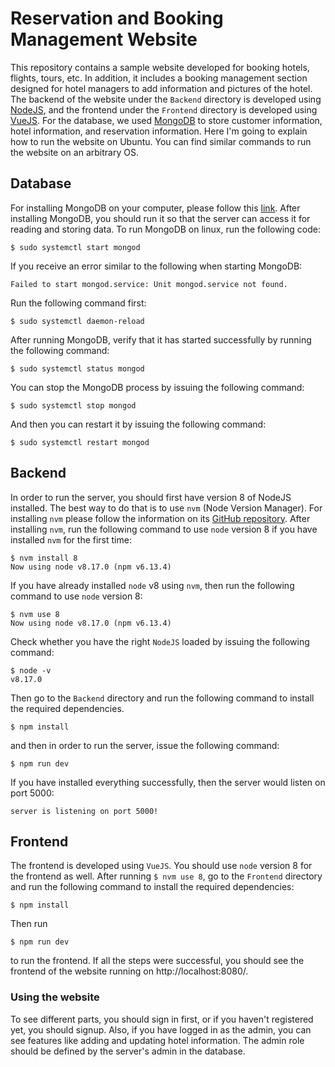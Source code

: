 # Reservation and Booking Management Website
This repository contains a sample website developed for booking hotels, flights, tours, etc. In addition, 
it includes a booking management section designed for hotel managers to add information and pictures
of the hotel. The backend of the website under the `Backend` directory is developed using [NodeJS](https://nodejs.org/en/), and the frontend 
under the `Frontend` directory is developed using [VueJS](https://vuejs.org/). For the database, we used [MongoDB](https://www.mongodb.com/)
to store customer information, hotel information, and reservation information. Here I'm going to explain how to run 
the website on Ubuntu. You can find similar commands to run the website on an arbitrary OS.

## Database
For installing MongoDB on your computer, please follow this [link](https://www.mongodb.com/docs/manual/installation/). 
After installing MongoDB, you should run it so that the server can access it for reading and storing data. 
To run MongoDB on linux, run the following code:
```
$ sudo systemctl start mongod
```
If you receive an error similar to the following when starting MongoDB:
```
Failed to start mongod.service: Unit mongod.service not found.
```
Run the following command first:
```
$ sudo systemctl daemon-reload
```
After running MongoDB, verify that it has started successfully by running the following command:
```
$ sudo systemctl status mongod
```
You can stop the MongoDB process by issuing the following command:
```
$ sudo systemctl stop mongod
```
And then you can restart it by issuing the following command:
```
$ sudo systemctl restart mongod
```

## Backend
In order to run the server, you should first have version 8 of NodeJS installed. The best way to do that is to use 
`nvm` (Node Version Manager). For installing `nvm` please follow the information on its [GitHub repository](https://github.com/nvm-sh/nvm).
After installing `nvm`, run the following command to use `node` version 8 if you have installed `nvm` for the first time:
```
$ nvm install 8 
Now using node v8.17.0 (npm v6.13.4)
```
If you have already installed `node` v8 using `nvm`, then run the following command to use `node` version 8:
```
$ nvm use 8
Now using node v8.17.0 (npm v6.13.4)
```
Check whether you have the right `NodeJS` loaded by issuing the following command:
```
$ node -v
v8.17.0
```
Then go to the `Backend` directory and run the following command to install the required dependencies.
```
$ npm install 
```
and then in order to run the server, issue the following command:
```
$ npm run dev
```
If you have installed everything successfully, then the server would listen on port 5000:
```
server is listening on port 5000!
```
## Frontend
The frontend is developed using `VueJS`. You should use `node` version 8 for the frontend as well. After running `$ nvm use 8`, go to the `Frontend`
directory and run the following command to install the required dependencies:
```
$ npm install 
```
Then run 
```
$ npm run dev
```
to run the frontend. If all the steps were successful, you should see the frontend of the website running on http://localhost:8080/.

### Using the website
To see different parts, you should sign in first, or if you haven't registered yet, you should signup. 
Also, if you have logged in as the admin, you can see features like adding and updating hotel information. 
The admin role should be defined by the server's admin in the database.

